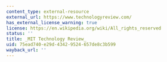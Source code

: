 ```yaml
---
content_type: external-resource
external_url: https://www.technologyreview.com/
has_external_license_warning: true
license: https://en.wikipedia.org/wiki/All_rights_reserved
status: ''
title: _MIT Technology Review_
uid: 75ead740-e29d-4342-9524-657de8c3b599
wayback_url: ''
---
```

